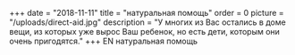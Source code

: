 +++
date = "2018-11-11"
title = "натуральная помощь"
order = 0
picture = "/uploads/direct-aid.jpg"
description = "У многих из Вас остались в доме вещи, из которых уже вырос Ваш ребенок, но есть дети, которым они очень пригодятся."
+++
EN
натуральная помощь
